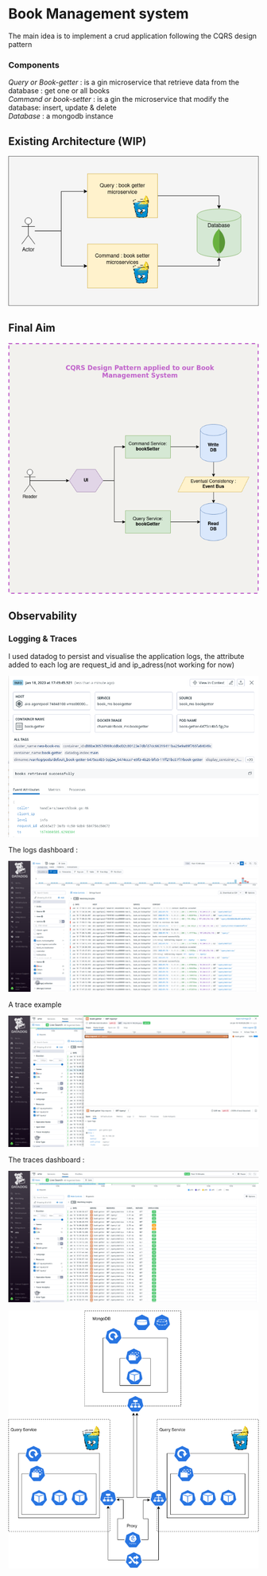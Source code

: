 # Book Management system 
The main idea is to implement a crud application following the CQRS design pattern<br> 
### Components 
*Query or Book-getter* : is a gin microservice that retrieve data from the database : get one or all books <br>
*Command or book-setter* : is a gin the microservice that modify the database: insert, update & delete
<br>
*Database* : a mongodb instance
<br>

## Existing Architecture (WIP)
<p align="center">
  <img src="./docs/existing-arch.png" alt="Project architecture">
</p>

## Final Aim 
<p align="center">
  <img src="./docs/architecture.png" alt="Project architecture">
</p>


## Observability

### Logging & Traces
I used datadog to persist and visualise the application logs, the attribute added to each log are request_id and ip_adress(not working for now)
<p align="center">
  <img src="./docs/logs-attr.png" alt="Project architecture">
</p>
The logs dashboard :
<p align="center">
  <img src="./docs/logs-dashboard.png" alt="Project architecture">
</p>
A trace example
<p align="center">
  <img src="./docs/trace.png" alt="Project architecture">
</p>

The traces dashboard :
<p align="center">
  <img src="./docs/traces-dashboard.png" alt="Project architecture">
</p>

<p align="center">
  <img src="./docs/kube.png" alt="Project architecture">
</p>




